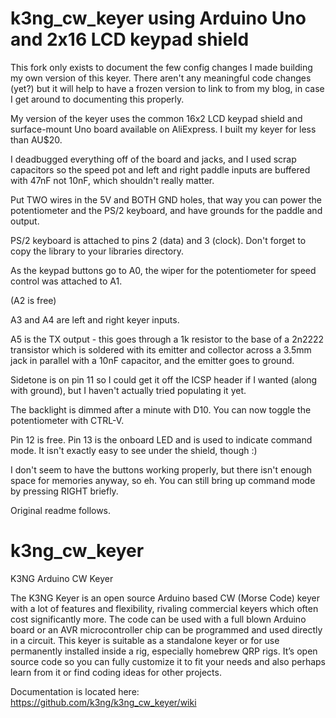 # k3ng_cw_keyer using Arduino Uno and 2x16 LCD keypad shield

This fork only exists to document the few config changes I made building my own version of this keyer. There aren't any meaningful code changes (yet?) but it will help to have a frozen version to link to from my blog, in case I get around to documenting this properly.

My version of the keyer uses the common 16x2 LCD keypad shield and surface-mount Uno board available on AliExpress. I built my keyer for less than AU$20.

I deadbugged everything off of the board and jacks, and I used scrap capacitors so the speed pot and left and right paddle inputs are buffered with 47nF not 10nF, which shouldn't really matter.

Put TWO wires in the 5V and BOTH GND holes, that way you can power the potentiometer and the PS/2 keyboard, and have grounds for the paddle and output.

PS/2 keyboard is attached to pins 2 (data) and 3 (clock). Don't forget to copy the library to your libraries directory.

As the keypad buttons go to A0, the wiper for the potentiometer for speed control was attached to A1.

(A2 is free)

A3 and A4 are left and right keyer inputs.

A5 is the TX output - this goes through a 1k resistor to the base of a 2n2222 transistor which is soldered with its emitter and collector across a 3.5mm jack in parallel with a 10nF capacitor, and the emitter goes to ground.

Sidetone is on pin 11 so I could get it off the ICSP header if I wanted (along with ground), but I haven't actually tried populating it yet.

The backlight is dimmed after a minute with D10. You can now toggle the potentiometer with CTRL-V.

Pin 12 is free. Pin 13 is the onboard LED and is used to indicate command mode. It isn't exactly easy to see under the shield, though :)

I don't seem to have the buttons working properly, but there isn't enough space for memories anyway, so eh. You can still bring up command mode by pressing RIGHT briefly.

Original readme follows.

# k3ng_cw_keyer
K3NG Arduino CW Keyer

The K3NG Keyer is an open source Arduino based CW (Morse Code) keyer with a lot of features and flexibility, rivaling commercial keyers which often cost significantly more. The code can be used with a full blown Arduino board or an AVR microcontroller chip can be programmed and used directly in a circuit. This keyer is suitable as a standalone keyer or for use permanently installed inside a rig, especially homebrew QRP rigs. It’s open source code so you can fully customize it to fit your needs and also perhaps learn from it or find coding ideas for other projects.

Documentation is located here:
https://github.com/k3ng/k3ng_cw_keyer/wiki
